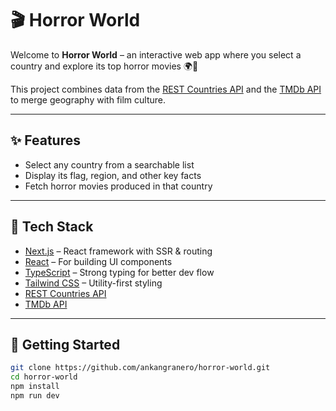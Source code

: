 # 🎬 Horror World

Welcome to **Horror World** – an interactive web app where you select a country and explore its top horror movies 🌍🔪

This project combines data from the [REST Countries API](https://restcountries.com) and the [TMDb API](https://www.themoviedb.org/) to merge geography with film culture.

---

## ✨ Features

- Select any country from a searchable list
- Display its flag, region, and other key facts
- Fetch horror movies produced in that country

---

## 🔧 Tech Stack

- [Next.js](https://nextjs.org/) – React framework with SSR & routing
- [React](https://reactjs.org/) – For building UI components
- [TypeScript](https://www.typescriptlang.org/) – Strong typing for better dev flow
- [Tailwind CSS](https://tailwindcss.com/) – Utility-first styling
- [REST Countries API](https://restcountries.com)
- [TMDb API](https://www.themoviedb.org/)

---

## 🚀 Getting Started

```bash
git clone https://github.com/ankangranero/horror-world.git
cd horror-world
npm install
npm run dev
